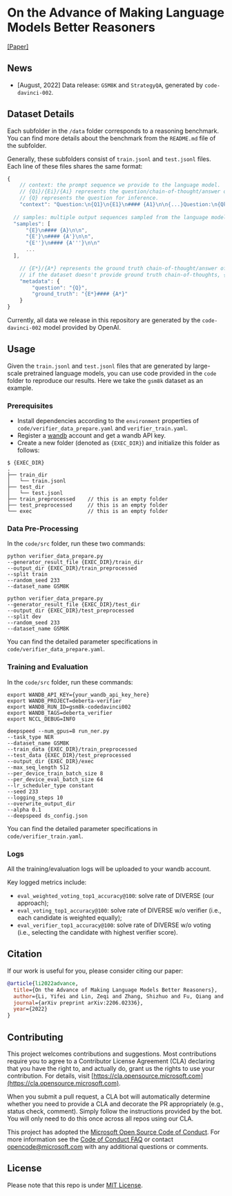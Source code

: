 # On the Advance of Making Language Models Better Reasoners

[[Paper]](https://arxiv.org/abs/2206.02336)

## News

- [August, 2022] Data release: `GSM8K` and `StrategyQA`, generated by `code-davinci-002`.

## Dataset Details

Each subfolder in the `/data` folder corresponds to a reasoning benchmark. You can find more details about the benchmark from the `README.md` file of the subfolder.

Generally, these subfolders consist of ``train.jsonl`` and ``test.jsonl`` files.
Each line of these files shares the same format:

```javascript
{
    // context: the prompt sequence we provide to the language model.
    // {Qi}/{Ei}/{Ai} represents the question/chain-of-thought/answer of the i-th exemplar.
    // {Q} represents the question for inference.
    "context": "Question:\n{Q1}\n{E1}\n#### {A1}\n\n{...}Question:\n{Qk}\n{Ek}\n#### {Ak}\n\nQuestion:\n{Q}\nAnswer:\n",
  
  // samples: multiple output sequences sampled from the language model, given the prompt sequence as input
  "samples": [
      "{E}\n#### {A}\n\n",
      "{E'}\n#### {A'}\n\n",
      "{E''}\n#### {A'''}\n\n"
      ...
  ],

    // {E*}/{A*} represents the ground truth chain-of-thought/answer of {Q}.
    // if the dataset doesn't provide ground truth chain-of-thoughts, {E*} will be "No chain-of-thought provided.".
    "metadata": {
        "question": "{Q}",
        "ground_truth": "{E*}#### {A*}"
    }
}
```

Currently, all data we release in this repository are generated by the `code-davinci-002` model provided by OpenAI.

## Usage

Given the `train.jsonl` and `test.jsonl` files that are generated by large-scale pretrained language models, you can use code provided in the `code` folder to reproduce our results. Here we take the `gsm8k` dataset as an example.

### Prerequisites

- Install dependencies according to the `environment` properties of `code/verifier_data_prepare.yaml` and `verifier_train.yaml`.
- Register a [wandb](https://wandb.ai/site) account and get a wandb API key.
- Create a new folder (denoted as `{EXEC_DIR}`) and initialize this folder as follows:

```shell
$ {EXEC_DIR}
.
├── train_dir
│   └── train.jsonl
├── test_dir
│   └── test.jsonl
├── train_preprocessed    // this is an empty folder
├── test_preprocessed     // this is an empty folder
└── exec                  // this is an empty folder
```

### Data Pre-Processing

In the `code/src` folder, run these two commands:

```shell
python verifier_data_prepare.py
--generator_result_file {EXEC_DIR}/train_dir
--output_dir {EXEC_DIR}/train_preprocessed
--split train
--random_seed 233
--dataset_name GSM8K

python verifier_data_prepare.py
--generator_result_file {EXEC_DIR}/test_dir
--output_dir {EXEC_DIR}/test_preprocessed
--split dev
--random_seed 233
--dataset_name GSM8K
```

You can find the detailed parameter specifications in `code/verifier_data_prepare.yaml`.

### Training and Evaluation

In the ``code/src`` folder, run these commands:

```shell
export WANDB_API_KEY={your_wandb_api_key_here}
export WANDB_PROJECT=deberta-verifier
export WANDB_RUN_ID=gsm8k-codedavinci002
export WANDB_TAGS=deberta_verifier
export NCCL_DEBUG=INFO

deepspeed --num_gpus=8 run_ner.py
--task_type NER
--dataset_name GSM8K
--train_data {EXEC_DIR}/train_preprocessed
--test_data {EXEC_DIR}/test_preprocessed
--output_dir {EXEC_DIR}/exec
--max_seq_length 512
--per_device_train_batch_size 8
--per_device_eval_batch_size 64
--lr_scheduler_type constant
--seed 233
--logging_steps 10
--overwrite_output_dir
--alpha 0.1
--deepspeed ds_config.json
```

You can find the detailed parameter specifications in `code/verifier_train.yaml`.

### Logs

All the training/evaluation logs will be uploaded to your wandb account.

Key logged metrics include:

- `eval_weighted_voting_top1_accuracy@100`: solve rate of DIVERSE (our approach);
- `eval_voting_top1_accuracy@100`: solve rate of DIVERSE w/o verifier (i.e., each candidate is weighted equally);
- `eval_verifier_top1_accuracy@100`: solve rate of DIVERSE w/o voting (i.e., selecting the candidate with highest verifier score).

## Citation

If our work is useful for you, please consider citing our paper:

```bibtex
@article{li2022advance,
  title={On the Advance of Making Language Models Better Reasoners},
  author={Li, Yifei and Lin, Zeqi and Zhang, Shizhuo and Fu, Qiang and Chen, Bei and Lou, Jian-Guang and Chen, Weizhu},
  journal={arXiv preprint arXiv:2206.02336},
  year={2022}
}
```

## Contributing

This project welcomes contributions and suggestions.  Most contributions require you to agree to a
Contributor License Agreement (CLA) declaring that you have the right to, and actually do, grant us
the rights to use your contribution. For details, visit [https://cla.opensource.microsoft.com](https://cla.opensource.microsoft.com).

When you submit a pull request, a CLA bot will automatically determine whether you need to provide
a CLA and decorate the PR appropriately (e.g., status check, comment). Simply follow the instructions
provided by the bot. You will only need to do this once across all repos using our CLA.

This project has adopted the [Microsoft Open Source Code of Conduct](https://opensource.microsoft.com/codeofconduct/).
For more information see the [Code of Conduct FAQ](https://opensource.microsoft.com/codeofconduct/faq/) or
contact [opencode@microsoft.com](mailto:opencode@microsoft.com) with any additional questions or comments.

## License

Please note that this repo is under [MIT License](./LICENSE).
